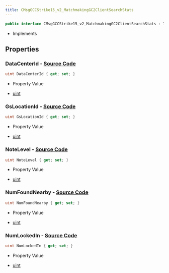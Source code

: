 ```yaml
---
title: CMsgGCCStrike15_v2_MatchmakingGC2ClientSearchStats
---
```


```csharp
public interface CMsgGCCStrike15_v2_MatchmakingGC2ClientSearchStats : ITypedProtobuf<CMsgGCCStrike15_v2_MatchmakingGC2ClientSearchStats>, INativeHandle
```

- Implements

## Properties

### **DataCenterId** - [Source Code](https://github.com/swiftly-solution/swiftlys2/blob/main/managed/src/SwiftlyS2.Generated/Protobufs/Interfaces/CMsgGCCStrike15_v2_MatchmakingGC2ClientSearchStats.cs#L16)

```csharp
uint DataCenterId { get; set; }
```

- Property Value

- [uint](https://learn.microsoft.com/dotnet/api/system.uint32)

### **GsLocationId** - [Source Code](https://github.com/swiftly-solution/swiftlys2/blob/main/managed/src/SwiftlyS2.Generated/Protobufs/Interfaces/CMsgGCCStrike15_v2_MatchmakingGC2ClientSearchStats.cs#L13)

```csharp
uint GsLocationId { get; set; }
```

- Property Value

- [uint](https://learn.microsoft.com/dotnet/api/system.uint32)

### **NoteLevel** - [Source Code](https://github.com/swiftly-solution/swiftlys2/blob/main/managed/src/SwiftlyS2.Generated/Protobufs/Interfaces/CMsgGCCStrike15_v2_MatchmakingGC2ClientSearchStats.cs#L25)

```csharp
uint NoteLevel { get; set; }
```

- Property Value

- [uint](https://learn.microsoft.com/dotnet/api/system.uint32)

### **NumFoundNearby** - [Source Code](https://github.com/swiftly-solution/swiftlys2/blob/main/managed/src/SwiftlyS2.Generated/Protobufs/Interfaces/CMsgGCCStrike15_v2_MatchmakingGC2ClientSearchStats.cs#L22)

```csharp
uint NumFoundNearby { get; set; }
```

- Property Value

- [uint](https://learn.microsoft.com/dotnet/api/system.uint32)

### **NumLockedIn** - [Source Code](https://github.com/swiftly-solution/swiftlys2/blob/main/managed/src/SwiftlyS2.Generated/Protobufs/Interfaces/CMsgGCCStrike15_v2_MatchmakingGC2ClientSearchStats.cs#L19)

```csharp
uint NumLockedIn { get; set; }
```

- Property Value

- [uint](https://learn.microsoft.com/dotnet/api/system.uint32)

